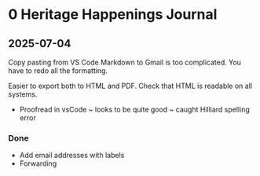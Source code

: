 # 0 Heritage Happenings Journal

## 2025-07-04

Copy pasting from VS Code Markdown to Gmail is too complicated. You have to redo all the formatting.

Easier to export both to HTML and PDF. Check that HTML is readable on all systems.

* Proofread in vsCode ~ looks to be quite good ~ caught Hilliard spelling error

### Done

* Add email addresses with labels
* Forwarding
